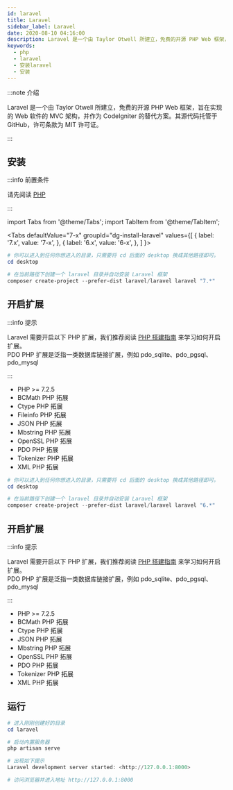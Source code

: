 ```yaml
---
id: laravel
title: Laravel
sidebar_label: Laravel
date: 2020-08-10 04:16:00
description: Laravel 是一个由 Taylor Otwell 所建立，免费的开源 PHP Web 框架，旨在实现的 Web 软件的 MVC 架构，并作为 CodeIgniter 的替代方案。其源代码托管于 GitHub，许可条款为 MIT 许可证。
keywords:
  - php
  - laravel
  - 安装laravel
  - 安装
---
```


:::note 介绍 

Laravel 是一个由 Taylor Otwell 所建立，免费的开源 PHP Web 框架，旨在实现的 Web 软件的 MVC 架构，并作为 CodeIgniter 的替代方案。其源代码托管于 GitHub，许可条款为 MIT 许可证。 

:::

## 安装

:::info 前置条件

请先阅读 [PHP](introduction) 

:::

import Tabs from '@theme/Tabs'; import TabItem from '@theme/TabItem';

<Tabs defaultValue="7-x" groupId="dg-install-laravel" values={[ { label: '7.x', value: '7-x', }, { label: '6.x', value: '6-x', }, ] }>

<TabItem value="7-x">

```powershell title="PowerShell"
# 你可以进入到任何你想进入的目录，只需要将 cd 后面的 desktop 换成其他路径即可。
cd desktop

# 在当前路径下创建一个 laravel 目录并自动安装 Laravel 框架
composer create-project --prefer-dist laravel/laravel laravel "7.*"
```

## 开启扩展

:::info 提示 

Laravel 需要开启以下 PHP 扩展，我们推荐阅读 [PHP 搭建指南](introduction) 来学习如何开启扩展。  
PDO PHP 扩展是泛指一类数据库链接扩展，例如 pdo_sqlite、pdo_pgsql、pdo_mysql 

:::

- PHP >= 7.2.5
- BCMath PHP 拓展
- Ctype PHP 拓展
- Fileinfo PHP 拓展
- JSON PHP 拓展
- Mbstring PHP 拓展
- OpenSSL PHP 拓展
- PDO PHP 拓展
- Tokenizer PHP 拓展
- XML PHP 拓展

</TabItem>
<TabItem value="6-x">

```powershell title="PowerShell"
# 你可以进入到任何你想进入的目录，只需要将 cd 后面的 desktop 换成其他路径即可。
cd desktop

# 在当前路径下创建一个 laravel 目录并自动安装 Laravel 框架
composer create-project --prefer-dist laravel/laravel laravel "6.*"
```

## 开启扩展

:::info 提示 

Laravel 需要开启以下 PHP 扩展，我们推荐阅读 [PHP 搭建指南](introduction) 来学习如何开启扩展。  
PDO PHP 扩展是泛指一类数据库链接扩展，例如 pdo_sqlite、pdo_pgsql、pdo_mysql 

:::

- PHP >= 7.2.5
- BCMath PHP 拓展
- Ctype PHP 拓展
- JSON PHP 拓展
- Mbstring PHP 拓展
- OpenSSL PHP 拓展
- PDO PHP 拓展
- Tokenizer PHP 拓展
- XML PHP 拓展

</TabItem>
</Tabs>

## 运行

```powershell title="PowerShell"
# 进入刚刚创建好的目录
cd laravel

# 启动内置服务器
php artisan serve

# 出现如下提示
Laravel development server started: <http://127.0.0.1:8000>

# 访问浏览器并进入地址 http://127.0.0.1:8000
```

